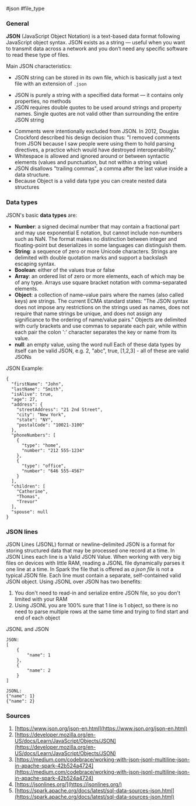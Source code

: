 #json #file_type 
### General

**JSON** (JavaScript Object Notation) is a text-based data format following JavaScript object syntax. JSON exists as a string — useful when you want to transmit data across a network and you don’t need any specific software to read these type of files. 

Main JSON characteristics:
* JSON string can be stored in its own file, which is basically just a text file with an extension of `.json`  
- JSON is purely a string with a specified data format — it contains only properties, no methods
- JSON requires double quotes to be used around strings and property names. Single quotes are not valid other than surrounding the entire JSON string
* Comments were intentionally excluded from JSON. In 2012, Douglas Crockford described his design decision thus: "I removed comments from JSON because I saw people were using them to hold parsing directives, a practice which would have destroyed interoperability."
* Whitespace is allowed and ignored around or between syntactic elements (values and punctuation, but not within a string value) 
* JSON disallows "trailing commas", a comma after the last value inside a data structure.
* Because Object is a valid data type you can create nested data structures

### Data types
JSON's basic **data types** are:
- **Number**: a signed decimal number that may contain a fractional part and may use exponential E notation, but cannot include non-numbers such as NaN. The format makes no distinction between integer and floating-point but deserializes in some languages can distinguish them.
- **String**: a sequence of zero or more Unicode characters. Strings are delimited with double quotation marks and support a backslash escaping syntax.
- **Boolean**: either of the values true or false
- **Array**: an ordered list of zero or more elements, each of which may be of any type. Arrays use square bracket notation with comma-separated elements.
- **Object**: a collection of name–value pairs where the names (also called keys) are strings. The current ECMA standard states: "The JSON syntax does not impose any restrictions on the strings used as names, does not require that name strings be unique, and does not assign any significance to the ordering of name/value pairs." Objects are delimited with curly brackets and use commas to separate each pair, while within each pair the colon ':' character separates the key or name from its value.
- **null**: an empty value, using the word null
Each of these data types by itself can be valid JSON, e.g. 2, "abc", true, [1,2,3] - all of these are valid JSONs

JSON Example:

```
{
  "firstName": "John",
  "lastName": "Smith",
  "isAlive": true,
  "age": 27,
  "address": {
    "streetAddress": "21 2nd Street",
    "city": "New York",
    "state": "NY",
    "postalCode": "10021-3100"
  },
  "phoneNumbers": [
    {
      "type": "home",
      "number": "212 555-1234"
    },
    {
      "type": "office",
      "number": "646 555-4567"
    }
  ],
  "children": [
    "Catherine",
    "Thomas",
    "Trevor"
  ],
  "spouse": null
}
```

### JSON lines
JSON Lines (JSONL) format or newline-delimited JSON is a format for storing structured data that may be processed one record at a time. In JSON Lines each line is a Valid JSON Value.  When working with very big files on devices with little RAM, reading a JSONL file dynamically parses it one line at a time. 
In Spark the file that is offered as _a json file_ is not a typical JSON file. Each line must contain a separate, self-contained valid JSON object. Using JSONL over JSON has two benefits:
1. You don't need to read-in and serialize entire JSON file, so you don't limited with your RAM
2. Using JSONL you are 100% sure that 1 line is 1 object, so there is no need to parse multiple rows at the same time and trying to find start and end of each object

JSONL and JSON
```
JSON:
[
    {
        "name": 1
    },
    {
        "name": 2
    }
]

JSONL:
{"name": 1}
{"name": 2}
```
  

### Sources
1. [https://www.json.org/json-en.html](https://www.json.org/json-en.html)
2. [https://developer.mozilla.org/en-US/docs/Learn/JavaScript/Objects/JSON](https://developer.mozilla.org/en-US/docs/Learn/JavaScript/Objects/JSON)
3. [https://medium.com/codebrace/working-with-json-jsonl-multiline-json-in-apache-spark-42b524a4724](https://medium.com/codebrace/working-with-json-jsonl-multiline-json-in-apache-spark-42b524a4724) 
4. [https://jsonlines.org/](https://jsonlines.org/)
5. [https://spark.apache.org/docs/latest/sql-data-sources-json.html](https://spark.apache.org/docs/latest/sql-data-sources-json.html)
    

